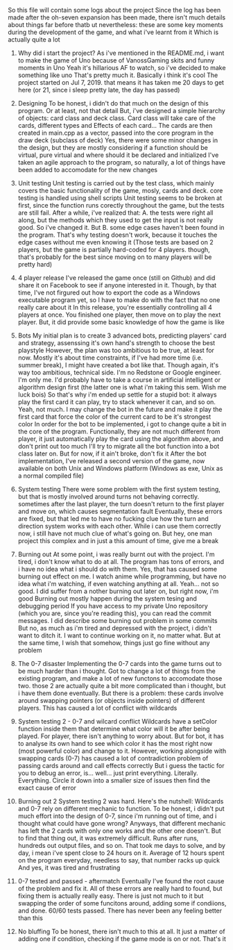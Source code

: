 So this file will contain some logs about the project
Since the log has been made after the oh-seven expansion has been made, there isn't much details about things far before thatb ut nevertheless: these are some key moments during the development of the game, and what i've learnt from it
Which is actually quite a lot

1. Why did i start the project?
As i've mentioned in the README.md, i want to make the game of Uno because of VanossGaming skits and funny moments in Uno
Yeah it's hillarious AF to watch, so i've decided to make something like uno
That's pretty much it. Basically i think it's cool
The project started on Jul 7, 2019. that means it has taken me 20 days to get here (or 21, since i sleep pretty late, the day has passed)

2. Designing
To be honest, i didn't do that much on the design of this program. Or at least, not that detail
But, i've designed a simple hierarchy of objects: card class and deck class. Card class will take care of the cards, different types and
Effects of each card... The cards are then created in main.cpp as a vector, passed into the core program in the draw deck (subclass of deck)
Yes, there were some minor changes in the design, but they are mostly considering if a function should be virtual, pure virtual and where should it 
be declared and initialized
I've taken an agile approach to the program, so naturally, a lot of things have been added to accomodate for the new changes

3. Unit testing
Unit testing is carried out by the test class, which mainly covers the basic functionality of the game, mosly, cards and deck. core testing is handled
using shell scripts
Unit testing seems to be broken at first, since the function runs corectly throughout the game, but the tests are still fail. After a while, i've realized 
that: A. the tests were right all along, but the methods which they used to get the input is not really good. So i've changed it. But B. some edge cases haven't been found in the program. That's why testing doesn't work, because it touches the edge cases without me even knowing it
(Those tests are based on 2 players, but the game is partially hard-coded for 4 players. though, that's probably for the best since moving on to many players
will be pretty hard)

4. 4 player release
I've released the game once (still on Github) and did share it on Facebook to see if anyone interested in it. Though, by that time, I've not firgured out how to export the code as a Windows executable program yet, so I have to make do with the fact that no one really care about it
In this release, you're essentially controlling all 4 players at once. You finished one player, then move on to play the next player. But, it did provide
some basic knowledge of how the game is like

5. Bots
My initial plan is to create 3 advanced bots, predicting players' card and strategy, assenssing it's own hand's strength to choose the best playstyle
However, the plan was too ambitious to be true, at least for now. Mostly it's about time constraints, if I've had more time (i.e. summer break), I might have 
created a bot like that. Though again, it's way too ambitious, technical side. I'm no Redstone or Google engineer. I'm only me. I'd probably have to take a course in artificial intelligent or algorithm design first (the latter one is what i'm taking this sem. Wish me luck bois)
So that's why i'm ended up settle for a stupid bot: it always play the first card it can play, try to stack whenever it can, and so on. Yeah, not much. I may change the bot in the future and make it play the first card that force the color of the current card to be it's strongest color
In order for the bot to be implemented, i got to change quite a bit in the core of the program. Functionally, they are not much different from player, it just automatically play the card using the algorithm above, and don't print out too much
I'll try to migrate all the bot function into a bot class later on. But for now, if it ain't broke, don't fix it
After the bot implementation, I've released a second version of the game, now available on both Unix and Windows platform (Windows as exe, Unix as a normal compiled file)

6. System testing
There were some problem with the first system testing, but that is mostly involved around turns not behaving correctly. sometimes after the last player, the turn doesn't return to the first player and move on, which causes segmentation fault
Eventually, these errors are fixed, but that led me to have no fucking clue how the turn and direction system works with each other. While i can use them correctly now, i still have not much clue of what's going on. But hey, one man project this complex and in just a this amount of time, give me a break

7. Burning out
At some point, i was really burnt out with the project. I'm tired, i don't know what to do at all. The program has tons of errors, and i have no idea what i should do with them. Yes, that has caused some burning out effect on me. I watch anime while programming, but have no idea what i'm watching, if even watching anything at all. Yeah... not so good. I did suffer from a nother burning out later on, but right now, i'm good
Burning out mostly happen during the system tesing and debugging period
If you have access to my private Uno repository (which you are, since you're reading this), you can read the commit messages. I did describe some burning out problem in some commits
But no, as much as i'm tired and depressed with the project, i didn't want to ditch it. I want to continue working on it, no matter what. But at the same time, I wish that somehow, things just go fine without any problem

8. The 0-7 disaster
Implementing the 0-7 cards into the game turns out to be much harder than i thought. Got to change a lot of things from the existing program, and make a lot of new functons to accomodate those two. those 2 are actually quite a bit more complicated than i thought, but i have them done eventually. But there is a problem: these cards involve around swapping pointers (or objects inside pointers) of different players. This has caused a lot of conflict with wildcards

7. System testing 2 - 0-7 and wilcard conflict
Wildcards have a setColor function inside them that determine what color will it be after being played. For player, there isn't anything to worry about. But for bot, it has to analyse its own hand to see which color it has the most right now (most powerful color) and change to it. However, working alongside with swapping cards (0-7) has caused a lot of contradiction problem of passing cards around and call effects correctly
But i guess the tactic for you to debug an error, is... well... just print everything. Literally. Everything. Circle it down into a smaller size of issues then find the exact cause of error

8. Burning out 2
System testing 2 was hard. Here's the nutshell: Wildcards and 0-7 rely on different mechanic to function. To be honest, i didn't put much effort into the design of 0-7, since i'm running out of time, and i thought what could have gone wrong? Anyways, that different mechanic has left the 2 cards with only one works and the other one doesn't. But to find that thing out, it was extremely difficult. Runs after runs, hundreds out output files, and so on. That took me days to solve, and by day, i mean i've spent close to 24 hours on it. Average of 12 hours spent on the program everyday, needless to say, that number racks up quick
And yes, it was tired and frustrating

9. 0-7 tested and passed - aftermatch
Eventually I've found the root cause of the problem and fix it. All of these errors are really hard to found, but fixing them is actually really easy. There is just not much to it but swapping the order of some funcitons around, adding some if condiions, and done. 60/60 tests passed. There has never been any feeling better than this

10. No bluffing
To be honest, there isn't much to this at all. It just a matter of adding one if condition, checking if the game mode is on or not. That's it